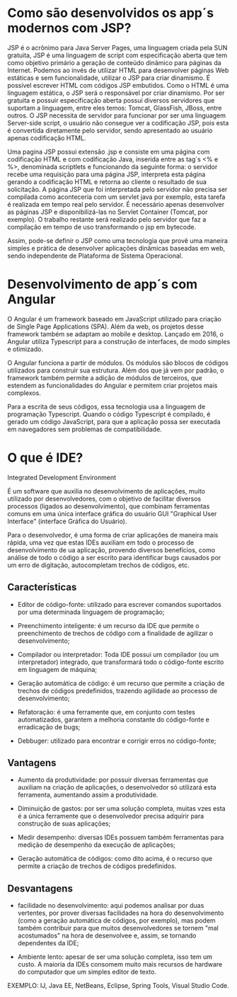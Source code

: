 # Como são desenvolvidos os app´s modernos com JSP?

JSP é o acrônimo para Java Server Pages, uma linguagem criada pela SUN gratuita, JSP é uma linguagem de script com especificação aberta que tem como objetivo primário a geração de conteúdo dinâmico para páginas da Internet. Podemos ao invés de utilizar HTML para desenvolver páginas Web estáticas e sem funcionalidade, utilizar o JSP para criar dinamismo. É possível escrever HTML com códigos JSP embutidos. Como o HTML é uma linguagem estática, o JSP será o responsável por criar dinamismo. Por ser gratuita e possuir especificação aberta possui diversos servidores que suportam a linguagem, entre eles temos: Tomcat, GlassFish, JBoss, entre outros. O JSP necessita de servidor para funcionar por ser uma linguagem Server-side script, o usuário não consegue ver a codificação JSP, pois esta é convertida diretamente pelo servidor, sendo apresentado ao usuário apenas codificação HTML.

Uma pagina JSP possui extensão .jsp e consiste em uma página com codificação HTML e com codificação Java, inserida entre as tag´s <% e %>, denominada scriptlets e funcionando da seguinte forma: o servidor recebe uma requisição para uma página JSP, interpreta esta página gerando a codificação HTML e retorna ao cliente o resultado de sua solicitação. A página JSP que foi interpretada pelo servidor não precisa ser compilada como aconteceria com um servlet java por exemplo, esta tarefa é realizada em tempo real pelo servidor. É necessário apenas desenvolver as páginas JSP e disponibilizá-las no Servlet Container (Tomcat, por exemplo). O trabalho restante será realizado pelo servidor que faz a compilação em tempo de uso transformando o jsp em bytecode.

Assim, pode-se definir o JSP como uma tecnologia que provê uma maneira simples e prática de desenvolver aplicações dinâmicas baseadas em web, sendo independente de Plataforma de Sistema Operacional.

# Desenvolvimento de app´s com Angular

O Angular é um framework baseado em JavaScript utilizado para criação de Single Page Applications (SPA). Além da web, os projetos desse framework também se adaptam ao mobile e desktop. Lançado em 2016, o Angular utiliza Typescript para a construção de interfaces, de modo simples e otimizado.

O Angular funciona a partir de módulos. Os módulos são blocos de códigos utilizados para construir sua estrutura. Além dos que já vem por padrão, o framework também permite a adição de módulos de terceiros, que estendem as funcionalidades do Angular e permitem criar projetos mais complexos.

Para a escrita de seus códigos, essa tecnologia usa a linguagem de programação Typescript. Quando o código Typescript é compilado, é gerado um código JavaScript, para que a aplicação possa ser executada em navegadores sem problemas de compatibilidade.

# O que é IDE?

Integrated Development Environment

É um software que auxilia no desenvolvimento de aplicações, muito utilizado por desenvolvedores, com o objetivo de facilitar diversos processos (ligados ao desenvolvimento), que combinam ferramentas comuns em uma única interface gráfica do usuário GUI "Graphical User Interface" (interface Gráfica do Usuário).

Para o desenvolvedor, é uma forma de criar aplicações de maneira mais rápida, uma vez que estas IDEs auxiliam em todo o processo de desenvolvimento de ua aplicação, provendo diversos benefícios, como análise de todo o código a ser escrito para identificar bugs causados por um erro de digitação, autocompletam trechos de códigos, etc.

## Características

- Editor de código-fonte: utilizado para escrever comandos suportados por uma determinada linguagem de programação;

- Preenchimento inteligente: é um recurso da IDE que permite o preenchimento de trechos de código com a finalidade de agilizar o desenvolvimento; 

- Compilador ou interpretador: Toda IDE possui um compilador (ou um interpretador) integrado, que transformará todo o código-fonte escrito em linguagem de máquina;

- Geração automática de código: é um recurso que permite a criação de trechos de códigos predefinidos, trazendo agilidade ao processo de desenvolvimento;

- Refatoração: é uma ferramente que, em conjunto com testes automatizados, garantem a melhoria constante do código-fonte e erradicação de bugs;

- Debbuger: utilizado para encontrar e corrigir erros no código-fonte;

## Vantagens 

- Aumento da produtividade: por possuir diversas ferramentas que auxiliam na criação de aplicações, o desenvolvedor só utilizará esta ferramenta, aumentando assim a produtividade.

- Diminuição de gastos: por ser uma solução completa, muitas vzes esta é a única ferramente que o desenvolvedor precisa adquirir para construção de suas aplicações;

- Medir desempenho: diversas IDEs possuem também ferramentas para medição de desempenho da execução de aplicações;

- Geração automática de códigos: como dito acima, é o recurso que permite a criação de trechos de códigos predefinidos.

## Desvantagens

- facilidade no desenvolvimento: aqui podemos analisar por duas vertentes, por prover diversas facilidades na hora do desenvolvimento (como a geração automática de códigos, por exemplo), mas podem também contribuir para que muitos desenvolvedores se tornem "mal acostumados" na hora de desenvolvee e, assim, se tornando dependentes da IDE;

- Ambiente lento: apesar de ser uma solução completa, isso tem um custo. A maioria da IDEs consomem muito mais recursos de hardware do computador que um simples editor de texto.

EXEMPLO: IJ, Java EE, NetBeans, Eclipse, Spring Tools, Visual Studio Code.
